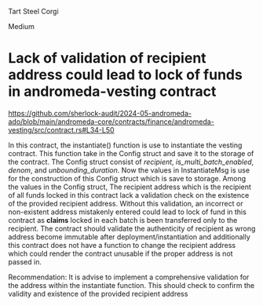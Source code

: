 Tart Steel Corgi

Medium

# Lack of validation of recipient address could lead to lock of funds in andromeda-vesting contract

https://github.com/sherlock-audit/2024-05-andromeda-ado/blob/main/andromeda-core/contracts/finance/andromeda-vesting/src/contract.rs#L34-L50

In this contract, the instantiate() function is use to instantiate the vesting contract. This function take in the Config struct and save it to the storage of the contract.
The Config struct consist of _recipient_, _is_multi_batch_enabled_, _denom_, and _unbounding_duration_. Now the values in InstantiateMsg is use for the construction of this  Config struct which is save to storage. Among the values in the Config struct, The recipient address which is the recipient of all funds locked in this contract lack a validation check on the existence of the provided recipient address. Without this validation, an incorrect or non-existent address mistakenly entered could lead to lock of fund in this contract as **claims** locked in each batch is been transferred only to the recipient. 
The contract should validate the authenticity of recipient as wrong address become immutable after deployment/instantiation and additionally this contract does not have a function to change the recipient address which could render the contract unusable if the proper address is not passed in.

Recommendation:
It is advise to implement a comprehensive validation for the address within the instantiate function. This should check to confirm the validity and existence of the provided recipient address
 
